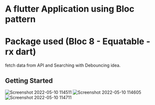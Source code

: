 # A flutter Application using Bloc pattern  
# Package used (Bloc 8 - Equatable - rx dart)

fetch data from API and Searching with Debouncing idea.

## Getting Started
![Screenshot 2022-05-10 114511](https://user-images.githubusercontent.com/66167521/167626638-d838ab25-4256-492a-b9dc-6590b5045a31.png)
![Screenshot 2022-05-10 114605](https://user-images.githubusercontent.com/66167521/167626650-9dc1c94e-b482-4023-9765-3dbe4ab86d54.png)
![Screenshot 2022-05-10 114711](https://user-images.githubusercontent.com/66167521/167626656-a4b75624-031d-4d9f-931a-791b33018bb6.png)

